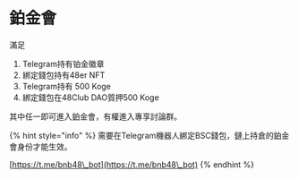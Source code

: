 # 鉑金會

滿足

1. Telegram持有铂金徽章
2. 綁定錢包持有48er NFT
3. Telegram持有 500 Koge
4. 綁定錢包在48Club DAO質押500 Koge&#x20;

其中任一即可進入鉑金會，有權進入專享討論群。

{% hint style="info" %}
需要在Telegram機器人綁定BSC錢包，鏈上持倉的鉑金會身份才能生效。

[https://t.me/bnb48\_bot](https://t.me/bnb48\_bot)
{% endhint %}

